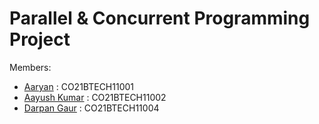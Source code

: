 # Parallel & Concurrent Programming Project

Members:

- [Aaryan](https://github.com/aaryan200) : CO21BTECH11001
- [Aayush Kumar](https://github.com/Random-Bee) : CO21BTECH11002
- [Darpan Gaur](https://github.com/darpan-gaur) : CO21BTECH11004
